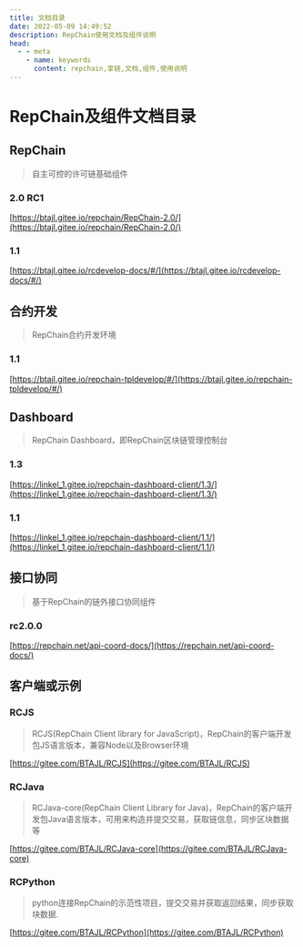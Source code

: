 ```yaml
---
title: 文档目录
date: 2022-05-09 14:49:52
description: RepChain使用文档及组件说明
head:
  - - meta
    - name: keywords
      content: repchain,享链,文档,组件,使用说明
---
```


# RepChain及组件文档目录

## RepChain

> 自主可控的许可链基础组件

### 2.0 RC1

[https://btajl.gitee.io/repchain/RepChain-2.0/](https://btajl.gitee.io/repchain/RepChain-2.0/)

### 1.1

[https://btajl.gitee.io/rcdevelop-docs/#/](https://btajl.gitee.io/rcdevelop-docs/#/)

## 合约开发

> RepChain合约开发环境

### 1.1

[https://btajl.gitee.io/repchain-tpldevelop/#/](https://btajl.gitee.io/repchain-tpldevelop/#/)

## Dashboard

> RepChain Dashboard，即RepChain区块链管理控制台

### 1.3

[https://linkel_1.gitee.io/repchain-dashboard-client/1.3/](https://linkel_1.gitee.io/repchain-dashboard-client/1.3/)

### 1.1

[https://linkel_1.gitee.io/repchain-dashboard-client/1.1/](https://linkel_1.gitee.io/repchain-dashboard-client/1.1/)

## 接口协同

> 基于RepChain的链外接口协同组件

### rc2.0.0

[https://repchain.net/api-coord-docs/](https://repchain.net/api-coord-docs/)

## 客户端或示例

### RCJS

> RCJS(RepChain Client library for JavaScript)，RepChain的客户端开发包JS语言版本，兼容Node以及Browser环境

[https://gitee.com/BTAJL/RCJS](https://gitee.com/BTAJL/RCJS)

### RCJava

> RCJava-core(RepChain Client Library for Java)，RepChain的客户端开发包Java语言版本，可用来构造并提交交易，获取链信息，同步区块数据等

[https://gitee.com/BTAJL/RCJava-core](https://gitee.com/BTAJL/RCJava-core)

### RCPython

> python连接RepChain的示范性项目，提交交易并获取返回结果，同步获取块数据.

[https://gitee.com/BTAJL/RCPython](https://gitee.com/BTAJL/RCPython)